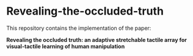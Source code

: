 # Revealing-the-occluded-truth
This repository contains the implementation of the paper:

**Revealing the occluded truth: an adaptive stretchable tactile array for visual-tactile learning of human manipulation**
